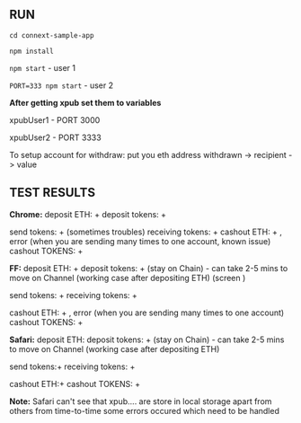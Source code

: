 ## RUN

```cd connext-sample-app```

```npm install```

```npm start``` - user 1

```PORT=333 npm start``` - user 2


**After getting xpub set them to variables**

xpubUser1 - PORT 3000

xpubUser2  - PORT 3333

To setup account for withdraw:
put you eth address withdrawn -> recipient -> value

## TEST RESULTS

**Chrome:**
deposit ETH: +
deposit tokens:  +

send tokens: + (sometimes troubles)
receiving tokens: +
cashout ETH: + , error (when you are sending many times to one account, known issue)
cashout TOKENS: +

**FF:**
deposit ETH: +
deposit tokens:  + (stay on Chain) - can take 2-5 mins to move on Channel (working case after depositing ETH) (screen )

send tokens: +
receiving tokens: +

cashout ETH: + , error (when you are sending many times to one account)
cashout TOKENS: +


**Safari:**
deposit ETH:
deposit tokens: + (stay on Chain) -  can take 2-5 mins to move on Channel (working case after depositing ETH)

send tokens:+
receiving tokens: +

cashout ETH:+
cashout TOKENS: +

**Note:**
Safari can't see that xpub.... are store in local storage apart from others
from time-to-time some errors occured which need to be handled
